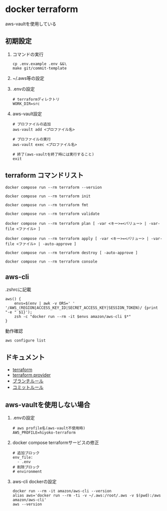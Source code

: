 # docker terraform

aws-vaultを使用している

## 初期設定

1. コマンドの実行

    ```shell
    cp .env.example .env &&\
    make git/commit-template
    ```

2. ~/.aws等の設定

3. .envの設定

    ```text
    # terraformディレクトリ
    WORK_DIR=src
    ```

4. aws-vault設定

    ```shell
    # プロファイルの追加
    aws-vault add <プロファイル名>

    # プロファイルの実行
    aws-vault exec <プロファイル名>

    # 終了(aws-vaultを終了時には実行すること)
    exit
    ```

## terraform コマンドリスト

```shell
docker compose run --rm terraform --version

docker compose run --rm terraform init

docker compose run --rm terraform fmt

docker compose run --rm terraform validate

docker compose run --rm terraform plan [ -var <キー>=<バリュー> | -var-file <ファイル> ]

docker compose run --rm terraform apply [ -var <キー>=<バリュー> | -var-file <ファイル> | -auto-approve ]

docker compose run --rm terraform destroy [ -auto-approve ]

docker compose run --rm terraform console
```

## aws-cli

.zshrcに記載

```shell
aws() {
    envs=$(env | awk -v ORS=' ' '/AWS_(REGION|ACCESS_KEY_ID|SECRET_ACCESS_KEY|SESSION_TOKEN)/ {print "-e " $1}');
    zsh -c "docker run --rm -it $envs amazon/aws-cli $*"
}
```

動作確認

```shell
aws configure list 
```

## ドキュメント

- [terraform](https://developer.hashicorp.com/terraform)
- [terraform provider](https://registry.terraform.io/browse/providers)
- [ブランチルール](./docs/git/branch.md)
- [コミットルール](./docs/git/commit.md)

## aws-vaultを使用しない場合

1. .envの設定

    ```text
    # aws profile名(aws-vault不使用時)
    AWS_PROFILE=hiyoko-terraform
    ```

2. docker compose terraformサービスの修正

    ```text
    # 追加ブロック
    env_file:
      - .env
    # 削除ブロック
    # environment
    ```

3. aws-cli dockerの設定

    ```shell
    docker run --rm -it amazon/aws-cli --version
    alias aws='docker run --rm -ti -v ~/.aws:/root/.aws -v $(pwd):/aws amazon/aws-cli'
    aws --version
    ```
